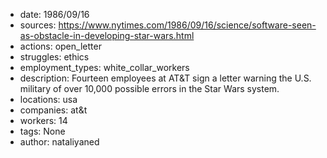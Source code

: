 - date: 1986/09/16
- sources: https://www.nytimes.com/1986/09/16/science/software-seen-as-obstacle-in-developing-star-wars.html
- actions: open_letter
- struggles: ethics
- employment_types: white_collar_workers
- description: Fourteen employees at AT&T sign a letter warning the U.S. military of over 10,000 possible errors in the Star Wars system.
- locations: usa
- companies: at&t
- workers: 14
- tags: None
- author: nataliyaned

